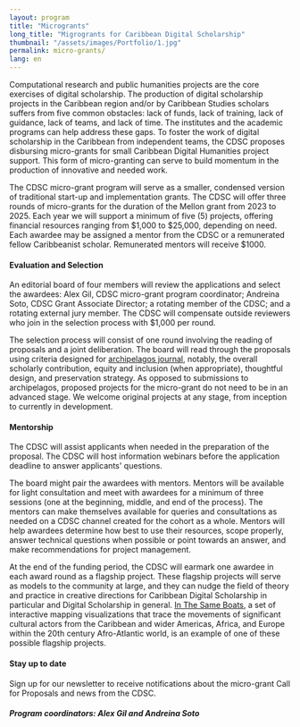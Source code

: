 ```yaml
---
layout: program
title: "Microgrants"
long_title: "Migrogrants for Caribbean Digital Scholarship"
thumbnail: "/assets/images/Portfolio/1.jpg"
permalink: micro-grants/
lang: en
---
```


<div class="portfolio-details">
    <p>Computational research and public humanities projects are the core exercises of digital scholarship. The production of digital scholarship projects in the Caribbean region and/or by Caribbean Studies scholars suffers from five common obstacles: lack of funds, lack of training, lack of guidance, lack of teams, and lack of time. The institutes and the academic programs can help address these gaps. To foster the work of digital scholarship in the Caribbean from independent teams, the CDSC proposes disbursing micro-grants for small Caribbean Digital Humanities project support. This form of micro-granting can serve to build momentum in the production of innovative and needed work.</p>
    <p>The CDSC micro-grant program will serve as a smaller, condensed version of traditional start-up and implementation grants. The CDSC will offer three rounds of micro-grants for the duration of the Mellon grant from 2023 to 2025. Each year we will support a minimum of five (5) projects, offering financial resources ranging from $1,000 to $25,000, depending on need. Each awardee may be assigned a mentor from the CDSC or a remunerated fellow Caribbeanist scholar. Remunerated mentors will receive $1000.</p> 
    <h4>Evaluation and Selection</h4>
    <p>An editorial board of four members will review the applications and select the awardees: Alex Gil, CDSC micro-grant program coordinator; Andreina Soto, CDSC Grant Associate Director; a rotating member of the CDSC; and a rotating external jury member. The CDSC will compensate outside reviewers who join in the selection process with $1,000 per round.
    <p>The selection process will consist of one round involving the reading of proposals and a joint deliberation. The board will read through the proposals using criteria designed for <a href="https://archipelagosjournal.org/reviewers.html" target="_blank">archipelagos journal</a>, notably, the overall scholarly contribution, equity and inclusion (when appropriate), thoughtful design, and preservation strategy. As opposed to submissions to archipelagos, proposed projects for the micro-grant do not need to be in an advanced stage. We welcome original projects at any stage, from inception to currently in development.</p>
    <h4>Mentorship</h4>
    <p>The CDSC will assist applicants when needed in the preparation of the proposal. The CDSC will host information webinars before the application deadline to answer applicants' questions.</p>
   <p>The board might pair the awardees with mentors. Mentors will be available for light consultation and meet with awardees for a minimum of three sessions (one at the beginning, middle, and end of the process). The mentors can make themselves available for queries and consultations as needed on a CDSC channel created for the cohort as a whole. Mentors will help awardees determine how best to use their resources, scope properly, answer technical questions when possible or point towards an answer, and make recommendations for project management.</p>
    <p>At the end of the funding period, the CDSC will earmark one awardee in each award round as a flagship project. These flagship projects will serve as models to the community at large, and they can nudge the field of theory and practice in creative directions for Caribbean Digital Scholarship in particular and Digital Scholarship in general. <a href="https://sameboats.org/" target="_blank">In The Same Boats</a>, a set of interactive mapping visualizations that trace the movements of significant cultural actors from the Caribbean and wider Americas, Africa, and Europe within the 20th century Afro-Atlantic world, is an example of one of these possible flagship projects.</p>
    <h4>Stay up to date</h4>
    <p>Sign up for our newsletter to receive notifications about the micro-grant Call for Proposals and news from the CDSC.</p>
    <div><h5>Program coordinators: Alex Gil and Andreina Soto</h5></div>
</div>
